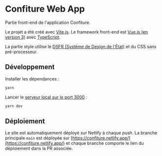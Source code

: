 # Confiture Web App

Partie front-end de l'application Confiture.

Le projet a été créé avec [Vite.js](https://vitejs.dev/). Le framework front-end est [Vue.js (en version 3)](https://vuejs.org/) avec [TypeScript](https://www.typescriptlang.org/).

La partie style utilise le [DSFR (Système de Design de l'État)](https://www.systeme-de-design.gouv.fr/) et du CSS sans pré-processeur.

## Développement

Installer les dépendances :
```sh
yarn
```

Lancer le [serveur local sur le port 3000](http://localhost:3000) :
```sh
yarn dev
```

## Déploiement

Le site est automatiquement déployé sur Netlify à chaque push. La branche principale `main` est déployée sur [https://confiture.netlify.app/](https://confiture.netlify.app/) et chaque branche comporte le lien du déploiement dans la PR associée.